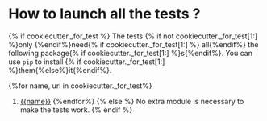 How to launch all the tests ?
=============================
{% if cookiecutter._for_test %}
The tests {% if not cookiecutter._for_test[1:] %}only {%endif%}need{% if cookiecutter._for_test[1:] %} all{%endif%} the following package{% if cookiecutter._for_test[1:] %}s{%endif%}. You can use ``pip`` to install {% if cookiecutter._for_test[1:] %}them{%else%}it{%endif%}.

{%for name, url in cookiecutter._for_test%}
  1. [{{name}}]({{url}})
{%endfor%}
{% else %}
No extra module is necessary to make the tests work.
{% endif %}
